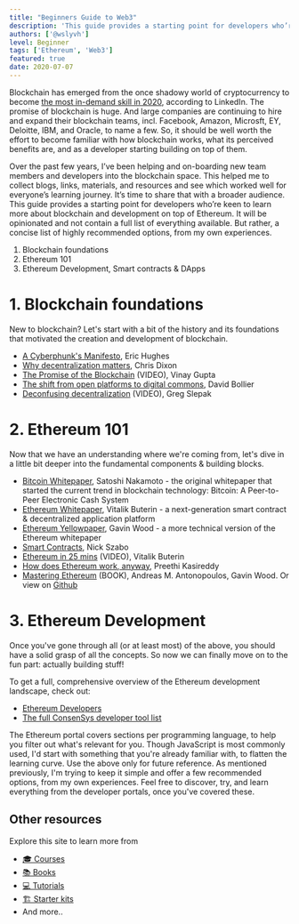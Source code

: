 ```yaml
---
title: "Beginners Guide to Web3"
description: 'This guide provides a starting point for developers who’re keen to learn more about Web3'
authors: ['@wslyvh']
level: Beginner
tags: ['Ethereum', 'Web3']
featured: true
date: 2020-07-07
---
```


Blockchain has emerged from the once shadowy world of cryptocurrency to become [the most in-demand skill in 2020](https://business.linkedin.com/talent-solutions/blog/trends-and-research/2020/most-in-demand-hard-and-soft-skills), according to LinkedIn. The promise of blockchain is huge. And large companies are continuing to hire and expand their blockchain teams, incl. Facebook, Amazon, Microsft, EY, Deloitte, IBM, and Oracle, to name a few. So, it should be well worth the effort to become familiar with how blockchain works, what its perceived benefits are, and as a developer starting building on top of them. 

Over the past few years, I’ve been helping and on-boarding new team members and developers into the blockchain space. This helped me to collect blogs, links, materials, and resources and see which worked well for everyone’s learning journey. It’s time to share that with a broader audience. This guide provides a starting point for developers who’re keen to learn more about blockchain and development on top of Ethereum. It will be opinionated and not contain a full list of everything available. But rather, a concise list of highly recommended options, from my own experiences. 

1. Blockchain foundations
1. Ethereum 101
1. Ethereum Development, Smart contracts & DApps 

# 1. Blockchain foundations 

New to blockchain? Let's start with a bit of the history and its foundations that motivated the creation and development of blockchain.

- [A Cyberphunk's Manifesto](https://www.activism.net/cypherpunk/manifesto.html), Eric Hughes
- [Why decentralization matters](https://onezero.medium.com/why-decentralization-matters-5e3f79f7638e), Chris Dixon
- [The Promise of the Blockchain](https://vimeo.com/161183966) (VIDEO), Vinay Gupta
- [The shift from open platforms to digital commons](http://www.bollier.org/blog/shift-open-platforms-digital-commons), David Bollier
- [Deconfusing decentralization](https://youtu.be/7S1IqaSLrq8) (VIDEO), Greg Slepak


# 2. Ethereum 101 

Now that we have an understanding where we're coming from, let's dive in a little bit deeper into the fundamental components & building blocks.

- [Bitcoin Whitepaper](https://bitcoin.org/bitcoin.pdf), Satoshi Nakamoto - the original whitepaper that started the current trend in blockchain technology: Bitcoin: A Peer-to-Peer Electronic Cash System
- [Ethereum Whitepaper](https://ethereum.org/en/whitepaper/), Vitalik Buterin - a next-generation smart contract & decentralized application platform
- [Ethereum Yellowpaper](https://ethereum.github.io/yellowpaper/paper.pdf), Gavin Wood - a more technical version of the Ethereum whitepaper
- [Smart Contracts](https://www.fon.hum.uva.nl/rob/Courses/InformationInSpeech/CDROM/Literature/LOTwinterschool2006/szabo.best.vwh.net/smart.contracts.html), Nick Szabo
- [Ethereum in 25 mins](https://youtu.be/mCzyDLanA7s) (VIDEO), Vitalik Buterin
- [How does Ethereum work, anyway](https://www.preethikasireddy.com/post/how-does-ethereum-work-anyway), Preethi Kasireddy
- [Mastering Ethereum](https://amzn.to/2VZvfz8) (BOOK), Andreas M. Antonopoulos, Gavin Wood. Or view on [Github](https://github.com/ethereumbook/ethereumbook)


# 3. Ethereum Development 


Once you've gone through all (or at least most) of the above, you should have a solid grasp of all the concepts. So now we can finally move on to the fun part: actually building stuff! 

To get a full, comprehensive overview of the Ethereum development landscape, check out:
- [Ethereum Developers](https://ethereum.org/en/developers/)
- [The full ConsenSys developer tool list](https://github.com/ConsenSys/ethereum-developer-tools-list)

The Ethereum portal covers sections per programming language, to help you filter out what's relevant for you. Though JavaScript is most commonly used, I'd start with something that you're already familiar with, to flatten the learning curve. Use the above only for future reference. As mentioned previously, I'm trying to keep it simple and offer a few recommended options, from my own experiences. Feel free to discover, try, and learn everything from the developer portals, once you've covered these.

## Other resources

Explore this site to learn more from 

- [🎓 Courses](https://www.useweb3.xyz/courses)
- [📚 Books](https://www.useweb3.xyz/books)
- [💻 Tutorials](https://www.useweb3.xyz/tutorials)
- [🏗️ Starter kits](https://www.useweb3.xyz/starter-kits)
- And more..
